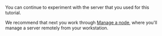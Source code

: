 You can continue to experiment with the server that you used for this tutorial.

We recommend that next you work through [Manage a node](/manage-a-node/windows), where you'll manage a server remotely from your workstation.
